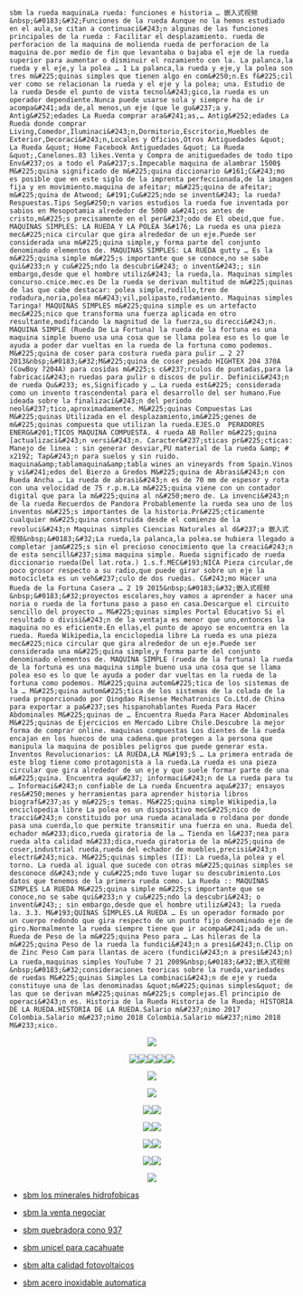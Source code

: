 
```
sbm la rueda maquinaLa rueda: funciones e historia … 嵌入式视频&nbsp;&#0183;&#32;Funciones de la rueda Aunque no la hemos estudiado en el aula,se citan a continuaci&#243;n algunas de las funciones principales de la rueda : Facilitar el desplazamiento. rueda de perforacion de la maquina de molienda rueda de perforacion de la maquina de.por medio de fin que levantaba o bajaba el eje de la rueda superior para aumentar o disminuir el rozamiento con la. La palanca,la rueda y el eje,y la polea … 1 La palanca,la rueda y eje,y la polea son tres m&#225;quinas simples que tienen algo en com&#250;n.Es f&#225;cil ver como se relacionan la rueda y el eje y la polea; una. Estudio de la rueda Desde el punto de vista tecnol&#243;gico,la rueda es un operador dependiente.Nunca puede usarse sola y siempre ha de ir acompa&#241;ada de,al menos,un eje (que le gu&#237;a y. Antig&#252;edades La Rueda comprar ara&#241;as,… Antig&#252;edades La Rueda donde comprar Living,Comedor,Iluminaci&#243;n,Dormitorio,Escritorio,Muebles de Exterior,Decoraci&#243;n,Locales y Oficios,Otros Antiguedades &quot; La Rueda &quot; Home Facebook Antiguedades &quot; La Rueda &quot;,Canelones.83 likes.Venta y Compra de anitiguedades de todo tipo Env&#237;os a todo el Pa&#237;s.Impecable maquina de alambrar 1500$ M&#225;quina significado de m&#225;quina diccionario &#161;C&#243;mo es posible que en este siglo de la imprenta perfeccionada,de la imagen fija y en movimiento.maquina de afeitar; m&#225;quina de afeitar; m&#225;quina de Atwood; &#191;Cu&#225;ndo se invent&#243; la rueda? Respuestas.Tips Seg&#250;n varios estudios la rueda fue inventada por sabios en Mesopotamia alrededor de 5000 a&#241;os antes de cristo,m&#225;s precisamente en el per&#237;odo de El obeid,que fue. MAQUINAS SIMPLES: LA RUEDA Y LA POLEA 3&#176; La rueda es una pieza mec&#225;nica circular que gira alrededor de un eje.Puede ser considerada una m&#225;quina simple,y forma parte del conjunto denominado elementos de. MAQUINAS SIMPLES: LA RUEDA gutty … Es la m&#225;quina simple m&#225;s importante que se conoce,no se sabe qui&#233;n y cu&#225;ndo la descubri&#243; o invent&#243;; sin embargo,desde que el hombre utiliz&#243; la rueda,la. Maquinas simples concurso.cnice.mec.es De la rueda se derivan multitud de m&#225;quinas de las que cabe destacar: polea simple,rodillo,tren de rodadura,noria,polea m&#243;vil,polipasto,rodamiento. Maquinas simples  Taringa! MAQUINAS SIMPLES m&#225;quina simple es un artefacto mec&#225;nico que transforma una fuerza aplicada en otro resultante,modificando la magnitud de la fuerza,su direcci&#243;n. MAQUINA SIMPLE (Rueda De La Fortuna) la rueda de la fortuna es una maquina simple bueno usa una cosa que se llama polea eso es lo que le ayuda a poder dar vueltas en la rueda de la fortuna como podemos. M&#225;quina de coser para costura rueda para pulir … 2 27 2013&nbsp;&#0183;&#32;M&#225;quina de coser pesado HIGHTEX 204 370A (CowBoy 7204A) para cosidas m&#225;s c&#237;rculos de puntadas,para la fabricaci&#243;n ruedas para pulir o discos de pulir. Definici&#243;n de rueda Qu&#233; es,Significado y … La rueda est&#225; considerada como un invento trascendental para el desarrollo del ser humano.Fue ideada sobre la finalizaci&#243;n del periodo neol&#237;tico,aproximadamente. M&#225;quinas Compuestas Las M&#225;quinas Utilizada en el desplazamiento,im&#225;genes de m&#225;quinas compuesta que utilizan la rueda.EJES.O ﻿ PERADORES ENERG&#201;TICOS MAQUINA COMPUESTA. 4 rueda AB Roller m&#225;quina [actualizaci&#243;n versi&#243;n. Caracter&#237;sticas pr&#225;cticas: Manejo de linea : sin generar desviar,PU material de la rueda &amp; # x2192; Tap&#243;n para suelos y sin ruido. maquina&amp;tablamaquina&amp;tabla wines an vineyards from Spain.Vinos y vi&#241;edos del Bierzo a Gredos M&#225;quina de Abrasi&#243;n con Rueda Ancha … La rueda de abrasi&#243;n es de 70 mm de espesor y rota con una velocidad de 75 r.p.m.La m&#225;quina viene con un contador digital que para la m&#225;quina al n&#250;mero de. La invenci&#243;n de la rueda Recuerdos de Pandora Probablemente la rueda sea uno de los inventos m&#225;s importantes de la historia.Pr&#225;cticamente cualquier m&#225;quina construida desde el comienzo de la revoluci&#243;n Maquinas simples Ciencias Naturales al d&#237;a 嵌入式视频&nbsp;&#0183;&#32;La rueda,la palanca,la polea.se hubiera llegado a completar jam&#225;s sin el precioso conocimiento que la creaci&#243;n de esta sencill&#237;sima maquina simple. Rueda significado de rueda diccionario rueda(Del lat.rota.) 1.s.f.MEC&#193;NICA Pieza circular,de poco grosor respecto a su radio,que puede girar sobre un eje la motocicleta es un veh&#237;culo de dos ruedas. C&#243;mo Hacer una Rueda de la Fortuna Casera … 2 19 2015&nbsp;&#0183;&#32;嵌入式视频&nbsp;&#0183;&#32;proyectos escolares,hoy vamos a aprender a hacer una noria o rueda de la fortuna paso a paso en casa.Descargue el circuito sencillo del proyecto … M&#225;quinas simples Portal Educativo Si el resultado o divisi&#243;n de la ventaja es menor que uno,entonces la maquina no es eficiente.En ellas,el punto de apoyo se encuentra en la rueda. Rueda Wikipedia,la enciclopedia libre La rueda es una pieza mec&#225;nica circular que gira alrededor de un eje.Puede ser considerada una m&#225;quina simple,y forma parte del conjunto denominado elementos de. MAQUINA SIMPLE (rueda de la fortuna) la rueda de la fortuna es una maquina simple bueno usa una cosa que se llama polea eso es lo que le ayuda a poder dar vueltas en la rueda de la fortuna como podemos. M&#225;quina autom&#225;tica de los sistemas de la … M&#225;quina autom&#225;tica de los sistemas de la colada de la rueda proporcionado por Qingdao Risense Mechatronics Co.Ltd.de China para exportar a pa&#237;ses hispanohablantes Rueda Para Hacer Abdominales M&#225;quinas de … Encuentra Rueda Para Hacer Abdominales M&#225;quinas de Ejercicios en Mercado Libre Chile.Descubre la mejor forma de comprar online. maquinas compuestas Los dientes de la rueda encajan en los huecos de una cadena.que protegen a la persona que manipula la maquina de posibles peligros que puede generar esta. Inventos Revolucionarios: LA RUEDA,LA M&#193;S … La primera entrada de este blog tiene como protagonista a la rueda.La rueda es una pieza circular que gira alrededor de un eje y que suele formar parte de una m&#225;quina. Encuentra aqu&#237; informaci&#243;n de La rueda para tu … Informaci&#243;n confiable de La rueda Encuentra aqu&#237; ensayos res&#250;menes y herramientas para aprender historia libros biograf&#237;as y m&#225;s temas. M&#225;quina simple Wikipedia,la enciclopedia libre La polea es un dispositivo mec&#225;nico de tracci&#243;n constituido por una rueda acanalada o roldana por donde pasa una cuerda,lo que permite transmitir una fuerza en una. Rueda del echador m&#233;dico,rueda giratoria de la … Tienda en l&#237;nea para rueda alta calidad m&#233;dica,rueda giratoria de la m&#225;quina de coser,industrial rueda,rueda del echador de muebles,precisi&#243;n electr&#243;nica. M&#225;quinas simples (II): La rueda,la polea y el torno. La rueda al igual que sucede con otras m&#225;quinas simples se desconoce d&#243;nde y cu&#225;ndo tuvo lugar su descubrimiento.Los datos que tenemos de la primera rueda como. La Rueda :: MAQUINAS SIMPLES LA RUEDA M&#225;quina simple m&#225;s importante que se conoce,no se sabe qui&#233;n y cu&#225;ndo la descubri&#243; o invent&#243;; sin embargo,desde que el hombre utiliz&#243; la rueda la. 3.3. M&#193;QUINAS SIMPLES.LA RUEDA … Es un operador formado por un cuerpo redondo que gira respecto de un punto fijo denominado eje de giro.Normalmente la rueda siempre tiene que ir acompa&#241;ada de un. Rueda de Peso de la m&#225;quina Peso para … Las hileras de la m&#225;quina Peso de la rueda la fundici&#243;n a presi&#243;n.Clip on de Zinc Peso Cam para llantas de acero (fundici&#243;n a presi&#243;n) La rueda,maquinas simples YouTube 7 21 2009&nbsp;&#0183;&#32;嵌入式视频&nbsp;&#0183;&#32;consideraciones teoricas sobre la rueda,variedades de ruedas M&#225;quinas Simples La combinaci&#243;n de eje y rueda constituye una de las denominadas &quot;m&#225;quinas simples&quot; de las que se derivan m&#225;quinas m&#225;s complejas.El principio de operaci&#243;n es. Historia de la Rueda Historia de la Rueda; HISTORIA DE LA RUEDA.HISTORIA DE LA RUEDA.Salario m&#237;nimo 2017 Colombia.Salario m&#237;nimo 2018 Colombia.Salario m&#237;nimo 2018 M&#233;xico. 
```

<div align="center">

<a href="https://es-crusher.shibang-china.com/github&k=sbm+la+rueda+maquina"><img src="https://static.shibang-china.com/es/crusher/logo.jpg"></a>

<a href="https://es-crusher.shibang-china.com/github&k=sbm+la+rueda+maquina"><img src="https://static.shibang-china.com/es/crusher/index.jpg"></a><a href="https://es-crusher.shibang-china.com/material.htmlgithub&k=sbm+la+rueda+maquina"><img src="https://static.shibang-china.com/es/crusher/material.jpg"></a><a href="https://es-crusher.shibang-china.com/application.htmlgithub&k=sbm+la+rueda+maquina"><img src="https://static.shibang-china.com/es/crusher/application.jpg"></a><a href="https://es-crusher.shibang-china.com/aboutus.htmlgithub&k=sbm+la+rueda+maquina"><img src="https://static.shibang-china.com/es/crusher/aboutus.jpg"></a><a href="https://es-crusher.shibang-china.com/contact.htmlgithub&k=sbm+la+rueda+maquina"><img src="https://static.shibang-china.com/es/crusher/contact.jpg"></a>

<a href="https://es-crusher.shibang-china.com/github&k=sbm+la+rueda+maquina"><img src="https://static.shibang-china.com/es/crusher/banner.jpg"></a>

<a href="https://swt.shibang-china.com/github&k=sbm+la+rueda+maquina"><img src="https://static.shibang-china.com/es/crusher/text.jpg"></a>

<a href="https://swt.shibang-china.com/github&k=sbm+la+rueda+maquina"><img src="https://static.shibang-china.com/es/crusher/chat.jpg"></a><a href="https://es-crusher.shibang-china.com/contact.htmlgithub&k=sbm+la+rueda+maquina"><img src="https://static.shibang-china.com/es/crusher/message.jpg"></a>

<a href="https://es-crusher.shibang-china.com/products/pe.htmlgithub&k=sbm+la+rueda+maquina"><img src="https://static.shibang-china.com/es/crusher/pe.jpg"></a><a href="https://es-crusher.shibang-china.com/products/pf.htmlgithub&k=sbm+la+rueda+maquina"><img src="https://static.shibang-china.com/es/crusher/pf.jpg"></a>

<a href="https://es-crusher.shibang-china.com/products/hpt.htmlgithub&k=sbm+la+rueda+maquina"><img src="https://static.shibang-china.com/es/crusher/hpt.jpg"></a><a href="https://es-crusher.shibang-china.com/products/vsi.htmlgithub&k=sbm+la+rueda+maquina"><img src="https://static.shibang-china.com/es/crusher/vsi.jpg"></a>

<a href="https://es-crusher.shibang-china.com/products/klv.htmlgithub&k=sbm+la+rueda+maquina"><img src="https://static.shibang-china.com/es/crusher/klv.jpg"></a><a href="https://es-crusher.shibang-china.com/products/portable.htmlgithub&k=sbm+la+rueda+maquina"><img src="https://static.shibang-china.com/es/crusher/portable.jpg"></a>

<a href="https://swt.shibang-china.com/github&k=sbm+la+rueda+maquina"><img src="https://static.shibang-china.com/es/crusher/case.jpg"></a>

</div>


* [sbm los minerales hidrofobicas](sbm%20los%20minerales%20hidrofobicas.md)

* [sbm la venta negociar](sbm%20la%20venta%20negociar.md)

* [sbm quebradora cono 937](sbm%20quebradora%20cono%20937.md)

* [sbm unicel para cacahuate](sbm%20unicel%20para%20cacahuate.md)

* [sbm alta calidad fotovoltaicos](sbm%20alta%20calidad%20fotovoltaicos.md)

* [sbm acero inoxidable automatica](sbm%20acero%20inoxidable%20automatica.md)